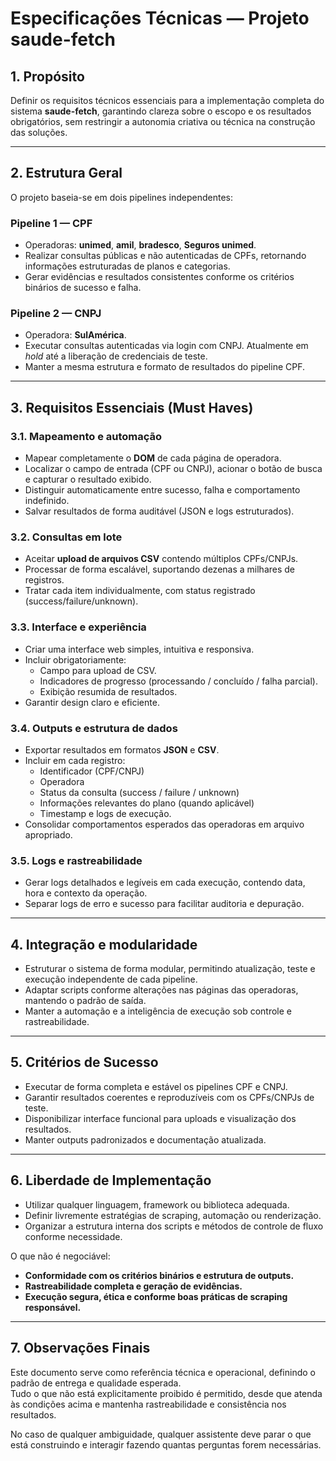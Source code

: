# Especificações Técnicas — Projeto saude-fetch

## 1. Propósito

Definir os requisitos técnicos essenciais para a implementação completa do sistema **saude-fetch**, garantindo clareza sobre o escopo e os resultados obrigatórios, sem restringir a autonomia criativa ou técnica na construção das soluções.

---

## 2. Estrutura Geral

O projeto baseia-se em dois pipelines independentes:

### Pipeline 1 — CPF

- Operadoras: **unimed**, **amil**, **bradesco**, **Seguros unimed**.
- Realizar consultas públicas e não autenticadas de CPFs, retornando informações estruturadas de planos e categorias.
- Gerar evidências e resultados consistentes conforme os critérios binários de sucesso e falha.

### Pipeline 2 — CNPJ

- Operadora: **SulAmérica**.
- Executar consultas autenticadas via login com CNPJ. Atualmente em *hold* até a liberação de credenciais de teste.
- Manter a mesma estrutura e formato de resultados do pipeline CPF.

---

## 3. Requisitos Essenciais (Must Haves)

### 3.1. Mapeamento e automação

- Mapear completamente o **DOM** de cada página de operadora.
- Localizar o campo de entrada (CPF ou CNPJ), acionar o botão de busca e capturar o resultado exibido.
- Distinguir automaticamente entre sucesso, falha e comportamento indefinido.
- Salvar resultados de forma auditável (JSON e logs estruturados).

### 3.2. Consultas em lote

- Aceitar **upload de arquivos CSV** contendo múltiplos CPFs/CNPJs.
- Processar de forma escalável, suportando dezenas a milhares de registros.
- Tratar cada item individualmente, com status registrado (success/failure/unknown).

### 3.3. Interface e experiência

- Criar uma interface web simples, intuitiva e responsiva.
- Incluir obrigatoriamente:
  - Campo para upload de CSV.
  - Indicadores de progresso (processando / concluído / falha parcial).
  - Exibição resumida de resultados.
- Garantir design claro e eficiente.

### 3.4. Outputs e estrutura de dados

- Exportar resultados em formatos **JSON** e **CSV**.
- Incluir em cada registro:
  - Identificador (CPF/CNPJ)
  - Operadora
  - Status da consulta (success / failure / unknown)
  - Informações relevantes do plano (quando aplicável)
  - Timestamp e logs de execução.
- Consolidar comportamentos esperados das operadoras em arquivo apropriado.

### 3.5. Logs e rastreabilidade

- Gerar logs detalhados e legíveis em cada execução, contendo data, hora e contexto da operação.
- Separar logs de erro e sucesso para facilitar auditoria e depuração.

---

## 4. Integração e modularidade

- Estruturar o sistema de forma modular, permitindo atualização, teste e execução independente de cada pipeline.
- Adaptar scripts conforme alterações nas páginas das operadoras, mantendo o padrão de saída.
- Manter a automação e a inteligência de execução sob controle e rastreabilidade.

---

## 5. Critérios de Sucesso

- Executar de forma completa e estável os pipelines CPF e CNPJ.
- Garantir resultados coerentes e reproduzíveis com os CPFs/CNPJs de teste.
- Disponibilizar interface funcional para uploads e visualização dos resultados.
- Manter outputs padronizados e documentação atualizada.

---

## 6. Liberdade de Implementação

- Utilizar qualquer linguagem, framework ou biblioteca adequada.
- Definir livremente estratégias de scraping, automação ou renderização.
- Organizar a estrutura interna dos scripts e métodos de controle de fluxo conforme necessidade.

O que não é negociável:

- **Conformidade com os critérios binários e estrutura de outputs.**
- **Rastreabilidade completa e geração de evidências.**
- **Execução segura, ética e conforme boas práticas de scraping responsável.**

---

## 7. Observações Finais

Este documento serve como referência técnica e operacional, definindo o padrão de entrega e qualidade esperada.\
Tudo o que não está explicitamente proibido é permitido, desde que atenda às condições acima e mantenha rastreabilidade e consistência nos resultados.

No caso de qualquer ambiguidade, qualquer assistente deve parar o que está construindo e interagir fazendo quantas perguntas forem necessárias.

